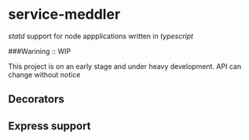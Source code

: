 # service-meddler

*statd* support for node appplications written in _typescript_

###Warining :: WIP

This project is on an early stage and under heavy development. API can change without notice 

## Decorators

## Express support
